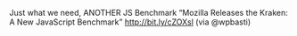 <!--
id: 1124749232
link: http://kevinisom.info/post/1124749232/just-what-we-need-another-js-benchmark-mozilla
slug: just-what-we-need-another-js-benchmark-mozilla
date: Wed Sep 15 2010 16:16:42 GMT+1200 (NZST)
raw: {"blog_name":"kevinisom","id":1124749232,"post_url":"http://kevinisom.info/post/1124749232/just-what-we-need-another-js-benchmark-mozilla","slug":"just-what-we-need-another-js-benchmark-mozilla","type":"text","date":"2010-09-15 04:16:42 GMT","timestamp":1284524202,"state":"published","format":"html","reblog_key":"iJNfwh9T","tags":[],"short_url":"http://tmblr.co/Zw68Yy132a_m","highlighted":[],"feed_item":"http://twitter.com/kev_nz/statuses/24512546827","from_feed_id":"650289","note_count":0,"title":null,"body":"<p>Just what we need, ANOTHER JS Benchmark &#8220;Mozilla Releases the Kraken: A New JavaScript Benchmark&#8221; <a href=\"http://bit.ly/cZOXsl\" target=\"_blank\">http://bit.ly/cZOXsl</a> (via @wpbasti)</p>"}
publish: 2010-09-015
tags: 
title: null
-->


Just what we need, ANOTHER JS Benchmark “Mozilla Releases the Kraken: A
New JavaScript Benchmark” <http://bit.ly/cZOXsl> (via @wpbasti)


